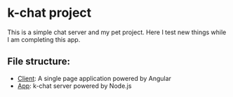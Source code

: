 # k-chat project

This is a simple chat server and my pet project. Here I test new things while I am completing this app. 


## File structure:

- [Client](./client): A single page application powered by Angular 
- [App](./app): k-chat server powered by Node.js
